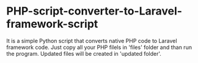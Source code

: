 # PHP-script-converter-to-Laravel-framework-script
It is a simple Python script that converts native PHP code to Laravel framework code. Just copy all your PHP filels in 'files' folder and than run the program. Updated files will be created in 'updated folder'.
